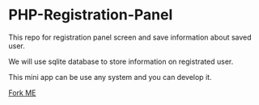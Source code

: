 PHP-Registration-Panel
======================

This repo for registration panel screen and save information about saved user.

We will use sqlite database to store information on registrated user.

This mini app can be use any system and you can develop it.

[Fork ME](https://github.com/NAUniversity/PHP-Registration-Panel/fork)
